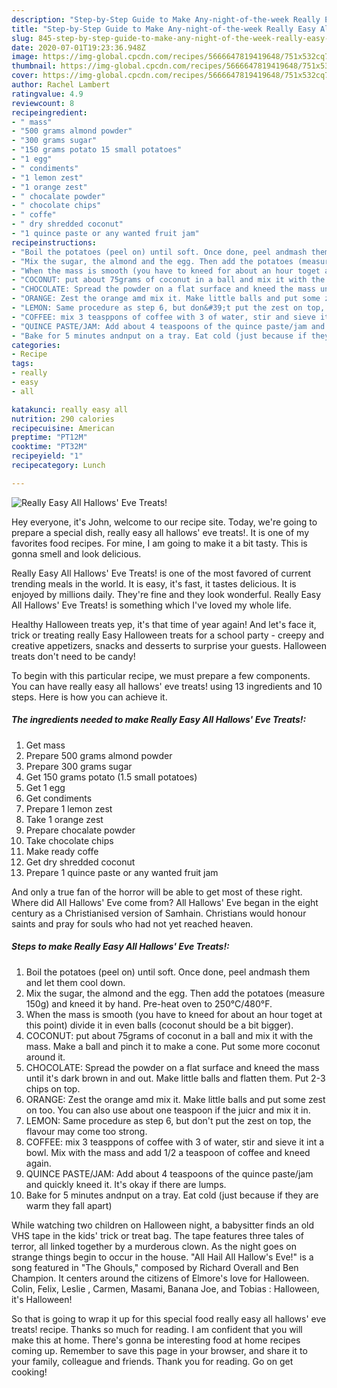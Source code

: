 ```yaml
---
description: "Step-by-Step Guide to Make Any-night-of-the-week Really Easy All Hallows&amp;#39; Eve Treats!"
title: "Step-by-Step Guide to Make Any-night-of-the-week Really Easy All Hallows&amp;#39; Eve Treats!"
slug: 845-step-by-step-guide-to-make-any-night-of-the-week-really-easy-all-hallows-and-39-eve-treats
date: 2020-07-01T19:23:36.948Z
image: https://img-global.cpcdn.com/recipes/5666647819419648/751x532cq70/really-easy-all-hallows-eve-treats-recipe-main-photo.jpg
thumbnail: https://img-global.cpcdn.com/recipes/5666647819419648/751x532cq70/really-easy-all-hallows-eve-treats-recipe-main-photo.jpg
cover: https://img-global.cpcdn.com/recipes/5666647819419648/751x532cq70/really-easy-all-hallows-eve-treats-recipe-main-photo.jpg
author: Rachel Lambert
ratingvalue: 4.9
reviewcount: 8
recipeingredient:
- " mass"
- "500 grams almond powder"
- "300 grams sugar"
- "150 grams potato 15 small potatoes"
- "1 egg"
- " condiments"
- "1 lemon zest"
- "1 orange zest"
- " chocalate powder"
- " chocolate chips"
- " coffe"
- " dry shredded coconut"
- "1 quince paste or any wanted fruit jam"
recipeinstructions:
- "Boil the potatoes (peel on) until soft. Once done, peel andmash them and let them cool down."
- "Mix the sugar, the almond and the egg. Then add the potatoes (measure 150g) and kneed it by hand. Pre-heat oven to 250°C/480°F."
- "When the mass is smooth (you have to kneed for about an hour toget at this point) divide it in even balls (coconut should be a bit bigger)."
- "COCONUT: put about 75grams of coconut in a ball and mix it with the mass. Make a ball and pinch it to make a cone. Put some more coconut around it."
- "CHOCOLATE: Spread the powder on a flat surface and kneed the mass until it&#39;s dark brown in and out. Make little balls and flatten them. Put 2-3 chips on top."
- "ORANGE: Zest the orange amd mix it. Make little balls and put some zest on too. You can also use about one teaspoon if the juicr and mix it in."
- "LEMON: Same procedure as step 6, but don&#39;t put the zest on top, the flavour may come too strong."
- "COFFEE: mix 3 teasppons of coffee with 3 of water, stir and sieve it int a bowl. Mix with the mass and add 1/2 a teaspoon of coffee and kneed again."
- "QUINCE PASTE/JAM: Add about 4 teaspoons of the quince paste/jam and quickly kneed it. It&#39;s okay if there are lumps."
- "Bake for 5 minutes andnput on a tray. Eat cold (just because if they are warm they fall apart)"
categories:
- Recipe
tags:
- really
- easy
- all

katakunci: really easy all 
nutrition: 290 calories
recipecuisine: American
preptime: "PT12M"
cooktime: "PT32M"
recipeyield: "1"
recipecategory: Lunch

---
```



![Really Easy All Hallows&#39; Eve Treats!](https://img-global.cpcdn.com/recipes/5666647819419648/751x532cq70/really-easy-all-hallows-eve-treats-recipe-main-photo.jpg)

Hey everyone, it's John, welcome to our recipe site. Today, we're going to prepare a special dish, really easy all hallows&#39; eve treats!. It is one of my favorites food recipes. For mine, I am going to make it a bit tasty. This is gonna smell and look delicious.

Really Easy All Hallows&#39; Eve Treats! is one of the most favored of current trending meals in the world. It is easy, it's fast, it tastes delicious. It is enjoyed by millions daily. They're fine and they look wonderful. Really Easy All Hallows&#39; Eve Treats! is something which I've loved my whole life.

Healthy Halloween treats yep, it&#39;s that time of year again! And let&#39;s face it, trick or treating really Easy Halloween treats for a school party - creepy and creative appetizers, snacks and desserts to surprise your guests. Halloween treats don&#39;t need to be candy!


To begin with this particular recipe, we must prepare a few components. You can have really easy all hallows&#39; eve treats! using 13 ingredients and 10 steps. Here is how you can achieve it.

<!--inarticleads1-->

##### The ingredients needed to make Really Easy All Hallows&#39; Eve Treats!:

1. Get  mass
1. Prepare 500 grams almond powder
1. Prepare 300 grams sugar
1. Get 150 grams potato (1.5 small potatoes)
1. Get 1 egg
1. Get  condiments
1. Prepare 1 lemon zest
1. Take 1 orange zest
1. Prepare  chocalate powder
1. Take  chocolate chips
1. Make ready  coffe
1. Get  dry shredded coconut
1. Prepare 1 quince paste or any wanted fruit jam


And only a true fan of the horror will be able to get most of these right. Where did All Hallows&#39; Eve come from? All Hallows&#39; Eve began in the eight century as a Christianised version of Samhain. Christians would honour saints and pray for souls who had not yet reached heaven. 

<!--inarticleads2-->

##### Steps to make Really Easy All Hallows&#39; Eve Treats!:

1. Boil the potatoes (peel on) until soft. Once done, peel andmash them and let them cool down.
1. Mix the sugar, the almond and the egg. Then add the potatoes (measure 150g) and kneed it by hand. Pre-heat oven to 250°C/480°F.
1. When the mass is smooth (you have to kneed for about an hour toget at this point) divide it in even balls (coconut should be a bit bigger).
1. COCONUT: put about 75grams of coconut in a ball and mix it with the mass. Make a ball and pinch it to make a cone. Put some more coconut around it.
1. CHOCOLATE: Spread the powder on a flat surface and kneed the mass until it&#39;s dark brown in and out. Make little balls and flatten them. Put 2-3 chips on top.
1. ORANGE: Zest the orange amd mix it. Make little balls and put some zest on too. You can also use about one teaspoon if the juicr and mix it in.
1. LEMON: Same procedure as step 6, but don&#39;t put the zest on top, the flavour may come too strong.
1. COFFEE: mix 3 teasppons of coffee with 3 of water, stir and sieve it int a bowl. Mix with the mass and add 1/2 a teaspoon of coffee and kneed again.
1. QUINCE PASTE/JAM: Add about 4 teaspoons of the quince paste/jam and quickly kneed it. It&#39;s okay if there are lumps.
1. Bake for 5 minutes andnput on a tray. Eat cold (just because if they are warm they fall apart)


While watching two children on Halloween night, a babysitter finds an old VHS tape in the kids&#39; trick or treat bag. The tape features three tales of terror, all linked together by a murderous clown. As the night goes on strange things begin to occur in the house. &#34;All Hail All Hallow&#39;s Eve!&#34; is a song featured in &#34;The Ghouls,&#34; composed by Richard Overall and Ben Champion. It centers around the citizens of Elmore&#39;s love for Halloween. Colin, Felix, Leslie , Carmen, Masami, Banana Joe, and Tobias : Halloween, it&#39;s Halloween! 

So that is going to wrap it up for this special food really easy all hallows&#39; eve treats! recipe. Thanks so much for reading. I am confident that you will make this at home. There's gonna be interesting food at home recipes coming up. Remember to save this page in your browser, and share it to your family, colleague and friends. Thank you for reading. Go on get cooking!

